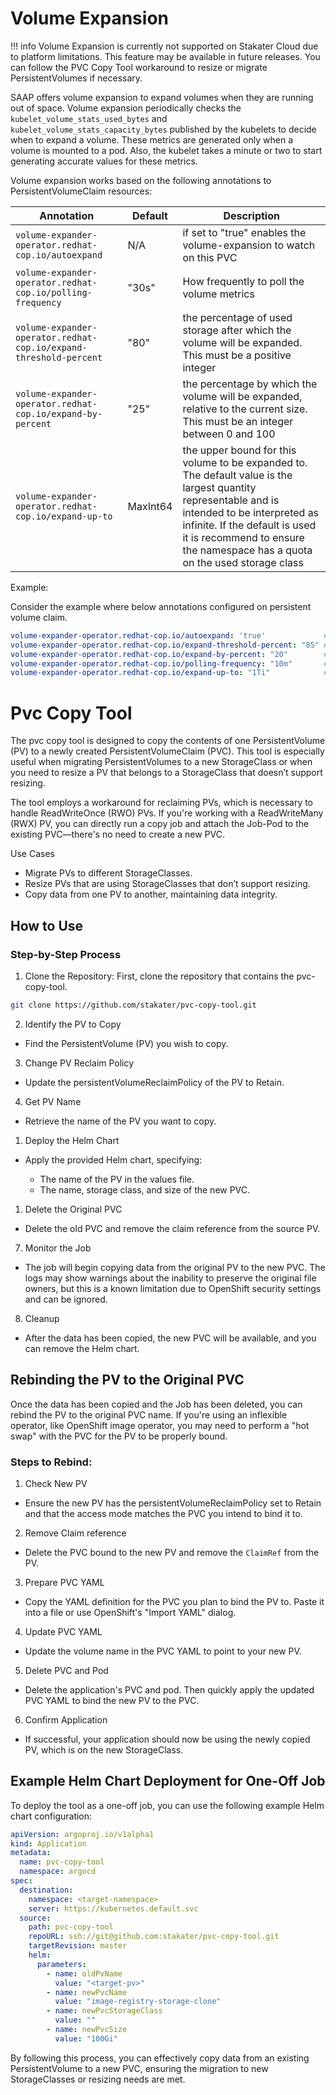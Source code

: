 
# Volume Expansion

!!! info
    Volume Expansion is currently not supported on Stakater Cloud due to platform limitations. This feature may be available in future releases. You can follow the PVC Copy Tool workaround to resize or migrate PersistentVolumes if necessary.

SAAP offers volume expansion to expand volumes when they are running out of space. Volume expansion periodically checks the `kubelet_volume_stats_used_bytes` and `kubelet_volume_stats_capacity_bytes` published by the kubelets to decide when to expand a volume. These metrics are generated only when a volume is mounted to a pod. Also, the kubelet takes a minute or two to start generating accurate values for these metrics.

Volume expansion works based on the following annotations to PersistentVolumeClaim resources:

| Annotation               | Default                    | Description                                                                                                   |
| -------------------- | --------------------------------|----------------------------------------------------------------------------- |
|`volume-expander-operator.redhat-cop.io/autoexpand`|N/A|if set to "true" enables the volume-expansion to watch on this PVC|
|`volume-expander-operator.redhat-cop.io/polling-frequency`|"30s"|How frequently to poll the volume metrics|
|`volume-expander-operator.redhat-cop.io/expand-threshold-percent`|"80"|the percentage of used storage after which the volume will be expanded. This must be a positive integer|
|`volume-expander-operator.redhat-cop.io/expand-by-percent`|"25"|the percentage by which the volume will be expanded, relative to the current size. This must be an integer between 0 and 100|
|`volume-expander-operator.redhat-cop.io/expand-up-to`|MaxInt64|the upper bound for this volume to be expanded to. The default value is the largest quantity representable and is intended to be interpreted as infinite. If the default is used it is recommend to ensure the namespace has a quota on the used storage class|

Example:

Consider the example where below annotations configured on persistent volume claim.

```yaml
volume-expander-operator.redhat-cop.io/autoexpand: 'true'             # Enables the volume-expansion to watch on this PVC
volume-expander-operator.redhat-cop.io/expand-threshold-percent: "85" # Volume expansion will expand the volume when 85 percent of storage is consumed
volume-expander-operator.redhat-cop.io/expand-by-percent: "20"        # Volume expansion will expand PVC by 20 percent when 85 percent of storage is consumed
volume-expander-operator.redhat-cop.io/polling-frequency: "10m"       # Volume expansion poll the volume metrics after every 10 minutes
volume-expander-operator.redhat-cop.io/expand-up-to: "1Ti"            # Volume will be expanded no more than 1TB
```

# Pvc Copy Tool

The pvc copy tool is designed to copy the contents of one PersistentVolume (PV) to a newly created PersistentVolumeClaim (PVC). This tool is especially useful when migrating PersistentVolumes to a new StorageClass or when you need to resize a PV that belongs to a StorageClass that doesn’t support resizing.

The tool employs a workaround for reclaiming PVs, which is necessary to handle ReadWriteOnce (RWO) PVs. If you're working with a ReadWriteMany (RWX) PV, you can directly run a copy job and attach the Job-Pod to the existing PVC—there's no need to create a new PVC.

Use Cases

- Migrate PVs to different StorageClasses.
- Resize PVs that are using StorageClasses that don’t support resizing.
- Copy data from one PV to another, maintaining data integrity.

## How to Use

### Step-by-Step Process

1. Clone the Repository: First, clone the repository that contains the pvc-copy-tool.

```bash
git clone https://github.com/stakater/pvc-copy-tool.git
```

2. Identify the PV to Copy

- Find the PersistentVolume (PV) you wish to copy.

3. Change PV Reclaim Policy
  
- Update the persistentVolumeReclaimPolicy of the PV to Retain.

4. Get PV Name

- Retrieve the name of the PV you want to copy.

1. Deploy the Helm Chart
  
- Apply the provided Helm chart, specifying:
  
    - The name of the PV in the values file.
    - The name, storage class, and size of the new PVC.

1. Delete the Original PVC
  
- Delete the old PVC and remove the claim reference from the source PV.

7. Monitor the Job
  
- The job will begin copying data from the original PV to the new PVC. The logs may show warnings about the inability to preserve the original file owners, but this is a known limitation due to OpenShift security settings and can be ignored.

8. Cleanup
  
- After the data has been copied, the new PVC will be available, and you can remove the Helm chart.

## Rebinding the PV to the Original PVC

Once the data has been copied and the Job has been deleted, you can rebind the PV to the original PVC name. If you're using an inflexible operator, like OpenShift image operator, you may need to perform a "hot swap" with the PVC for the PV to be properly bound.

### Steps to Rebind:

1. Check New PV

- Ensure the new PV has the persistentVolumeReclaimPolicy set to Retain and that the access mode matches the PVC you intend to bind it to.

2. Remove Claim reference

- Delete the PVC bound to the new PV and remove the `ClaimRef` from the PV.

3. Prepare PVC YAML
  
- Copy the YAML definition for the PVC you plan to bind the PV to. Paste it into a file or use OpenShift's "Import YAML" dialog.

4. Update PVC YAML
  
- Update the volume name in the PVC YAML to point to your new PV.

5. Delete PVC and Pod
  
- Delete the application's PVC and pod. Then quickly apply the updated PVC YAML to bind the new PV to the PVC.

6. Confirm Application
  
- If successful, your application should now be using the newly copied PV, which is on the new StorageClass.

## Example Helm Chart Deployment for One-Off Job

To deploy the tool as a one-off job, you can use the following example Helm chart configuration:

```yaml
apiVersion: argoproj.io/v1alpha1
kind: Application
metadata:
  name: pvc-copy-tool
  namespace: argocd
spec:
  destination:
    namespace: <target-namespace>
    server: https://kubernetes.default.svc
  source:
    path: pvc-copy-tool
    repoURL: ssh://git@github.com:stakater/pvc-copy-tool.git
    targetRevision: master
    helm:
      parameters:
        - name: oldPvName
          value: "<target-pv>"
        - name: newPvcName
          value: "image-registry-storage-clone"
        - name: newPvcStorageClass
          value: ""
        - name: newPvcSize
          value: "100Gi"
```

By following this process, you can effectively copy data from an existing PersistentVolume to a new PVC, ensuring the migration to new StorageClasses or resizing needs are met.
